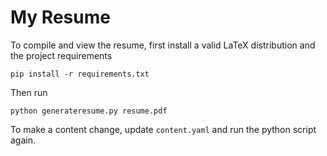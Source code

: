 # My Resume

To compile and view the resume, first install a valid LaTeX distribution and the project requirements 

```
pip install -r requirements.txt
```

Then run 

```
python generateresume.py resume.pdf
```

To make a content change, update `content.yaml` and run the python script again. 
